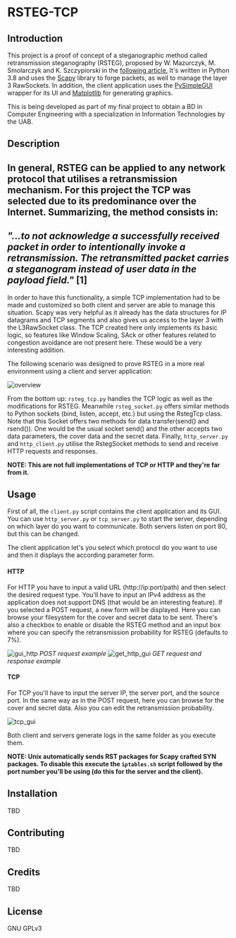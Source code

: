 # RSTEG-TCP

## Introduction
This project is a proof of concept of a steganographic method called retransmission steganography (RSTEG), proposed
by W. Mazurczyk, M. Smolarczyk and K. Szczypiorski in the [following article.]( https://doi.org/10.1007/s00500-009-0530-1 )
It's written in Python 3.8 and uses the [Scapy](https://scapy.readthedocs.io/en/latest/) library to forge packets, as well to manage the layer 3 RawSockets. 
In addition, the client application uses the [PySimpleGUI](https://pysimplegui.readthedocs.io/en/latest/) wrapper for its UI and [Matplotlib](https://github.com/matplotlib/matplotlib) for generating graphics.

This is being developed as part of my final project to obtain a BD in Computer Engineering with a specialization in Information Technologies by the UAB. 

## Description 
In general, RSTEG can be applied to any network protocol that utilises a retransmission mechanism. For this project the TCP
 was selected due to its predominance over the Internet. Summarizing, the method consists in:
 ---
  *"...to not acknowledge a successfully received packet in order to intentionally invoke a retransmission. 
 The retransmitted packet carries a steganogram instead of user data in the payload field."* [1]
 ---
 
 In order to have this functionality, a simple TCP implementation had to be made and customized so both client and server are able to 
 manage this situation. Scapy was very helpful as it already has the data structures for IP datagrams and TCP segments and also gives us 
 access to the layer 3 with the L3RawSocket class. The TCP created here only implements its basic logic, so features like Window Scaling, SAck or 
 other features related to congestion avoidance are not present here. These would be a very interesting addition.
 
 The following scenario was designed to prove RSTEG in a more real environment using a client and server application:
 
 ![overview](https://user-images.githubusercontent.com/15250664/98651652-d1ced300-233a-11eb-8ec7-b743df3d216b.png)

From the bottom up: ```rsteg_tcp.py``` handles the TCP logic as well as the modifications for RSTEG. Meanwhile ```rsteg_socket.py``` offers 
similar methods to Python sockets (bind, listen, accept, etc.) but using the RstegTcp class. Note that this Socket offers
two methods for data transfer(send() and rsend()). One would be the usual socket send() and the other accepts two data
parameters, the cover data and the secret data. Finally, ```http_server.py``` and ```http_client.py``` utilise the RstegSocket methods
to send and receive HTTP requests and responses. 

**NOTE: This are not full implementations of TCP or HTTP and they're far from it.**

## Usage
First of all, the ```client.py``` script contains the client application and its GUI. You can use ```http_server.py``` 
or ```tcp_server.py``` to start the server, depending on which layer do you want to communicate. Both servers listen on
port 80, but this can be changed. 

The client application let's you select which protocol do you want to use and then it displays the according parameter form.

#### HTTP
For HTTP you have to input a valid URL (http://ip:port/path) and then select the desired request type. You'll have to input
an IPv4 address as the application does not support DNS (that would be an interesting feature). If you selected a POST 
request, a new form will be displayed. Here you can browse your filesystem for the cover and secret data to be sent. There's 
also a checkbox to enable or disable the RSTEG method and an input box where you can specify the retransmission probability 
for RSTEG (defaults to 7%).

![gui_http](https://user-images.githubusercontent.com/15250664/98659556-83becd00-2344-11eb-8dac-88ca5e6419e1.png)
*POST request example*
![get_http_gui](https://user-images.githubusercontent.com/15250664/98659584-8e796200-2344-11eb-96b8-19bb0f2c22c3.png)
*GET request and response example*

#### TCP
For TCP you'll have to input the server IP, the server port, and the source port. In the same way as in the POST request,
here you can browse for the cover and secret data. Also you can edit the retransmission probability. 

![tcp_gui](https://user-images.githubusercontent.com/15250664/98659748-bf599700-2344-11eb-8775-8334b9bffdb2.png)

Both client and servers generate logs in the same folder as you execute them.

**NOTE: Unix automatically sends RST packages for Scapy crafted SYN packages. To disable this execute the ```iptables.sh``` 
script followed by the port number you'll be using (do this for the server and the client).**


## Installation
TBD
## Contributing
TBD

## Credits
TBD

## License 
GNU GPLv3